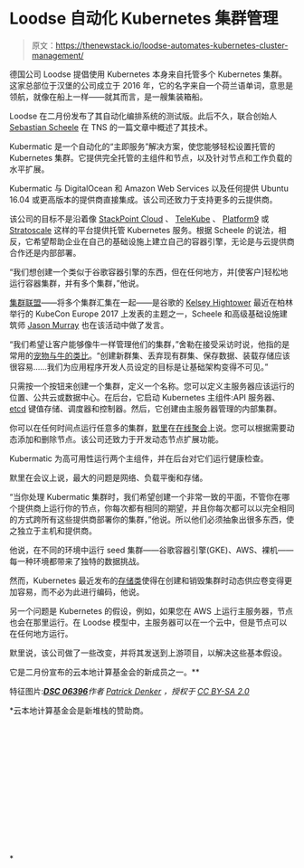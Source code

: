 # Loodse 自动化 Kubernetes 集群管理

> 原文：<https://thenewstack.io/loodse-automates-kubernetes-cluster-management/>

德国公司 Loodse 提倡使用 Kubernetes 本身来自托管多个 Kubernetes 集群。这家总部位于汉堡的公司成立于 2016 年，它的名字来自一个荷兰语单词，意思是领航，就像在船上一样——就其而言，是一艘集装箱船。

Loodse 在二月份发布了其自动化编排系统的测试版。此后不久，联合创始人 [Sebastian Scheele](https://www.linkedin.com/in/sebastian-scheele/) 在 TNS 的一篇文章中概述了其技术。

Kubermatic 是一个自动化的“主即服务”解决方案，使您能够轻松设置托管的 Kubernetes 集群。它提供完全托管的主组件和节点，以及针对节点和工作负载的水平扩展。

Kubermatic 与 DigitalOcean 和 Amazon Web Services 以及任何提供 Ubuntu 16.04 或更高版本的提供商直接集成。该公司还致力于支持更多的云提供商。

该公司的目标不是沿着像 [StackPoint Cloud](https://thenewstack.io/stackpointcloud-solidifies-pricing-managed-kubernetes-cloud-deployments/) 、 [TeleKube](https://thenewstack.io/telekube-offers-remotely-managed-private-saas-kubernetes/) 、 [Platform9](https://thenewstack.io/platform9-offers-developers-flexibility-todays-multi-cloud-world/) 或 [Stratoscale](http://www.stratoscale.com/products/kubernetes-as-a-service/) 这样的平台提供托管 Kubernetes 服务。根据 Scheele 的说法，相反，它希望帮助企业在自己的基础设施上建立自己的容器引擎，无论是与云提供商合作还是内部部署。

“我们想创建一个类似于谷歌容器引擎的东西，但在任何地方，并[使客户]轻松地运行容器集群，并有多个集群，”他说。

[集群联盟](https://coreos.com/blog/kubernetes-cluster-federation.html)——将多个集群汇集在一起——是谷歌的 [Kelsey Hightower](https://github.com/kelseyhightower) 最近在柏林举行的 KubeCon Europe 2017 上发表的主题之一，Scheele 和高级基础设施建筑师 [Jason Murray](https://github.com/chaosaffe) 也在该活动中做了发言。

“我们希望让客户能够像牛一样管理他们的集群，”舍勒在接受采访时说，他指的是常用的[宠物与牛的类比](https://thenewstack.io/container-orchestration-scheduling-herding-computational-cattle/)。“创建新群集、丢弃现有群集、保存数据、装载存储应该很容易……我们为应用程序开发人员设定的目标是让基础架构变得不可见。”

只需按一个按钮来创建一个集群，定义一个名称。您可以定义主服务器应该运行的位置、公共云或数据中心。在后台，它启动 Kubernetes 主组件:API 服务器、 [etcd](https://github.com/coreos/etcd) 键值存储、调度器和控制器。然后，它创建由主服务器管理的内部集群。

你可以在任何时间点运行任意多的集群，[默里](https://github.com/chaosaffe)在[在线聚会](https://www.youtube.com/watch?v=oN8cmtgAEDQ)上说。您可以根据需要动态添加和删除节点。该公司还致力于开发动态节点扩展功能。

Kubermatic 为高可用性运行两个主组件，并在后台对它们运行健康检查。

默里在会议上说，最大的问题是网络、负载平衡和存储。

“当你处理 Kubermatic 集群时，我们希望创建一个非常一致的平面，不管你在哪个提供商上运行你的节点，你每次都有相同的期望，并且你每次都可以以完全相同的方式跨所有这些提供商部署你的集群，”他说。所以他们必须抽象出很多东西，使之独立于主机和提供商。

他说，在不同的环境中运行 seed 集群——谷歌容器引擎(GKE)、AWS、裸机——每一种环境都带来了独特的数据挑战。

然而，Kubernetes 最近发布的[存储类](http://blog.kubernetes.io/2016/10/dynamic-provisioning-and-storage-in-kubernetes.html)使得在创建和销毁集群时动态供应卷变得更加容易，而不必为此进行编码，他说。

另一个问题是 Kubernetes 的假设，例如，如果您在 AWS 上运行主服务器，节点也会在那里运行。在 Loodse 模型中，主服务器可以在一个云中，但是节点可以在任何地方运行。

默里说，该公司做了一些改变，并将其发送到上游项目，以解决这些基本假设。

它是二月份宣布的云本地计算基金会的新成员之一。**

特征图片:*[**DSC 06396**](https://www.flickr.com/photos/pdenker/9962419204/in/photolist-gbm19m-3ajHa8-bWA2Lq-76ZDxh-oTcBpv-9fm4op-9nP3E2-nBNj56-cTniQA-o7wthm-6dqBLe-8wHrti-89iKCo-fDNKC7-cTBypu-nW3fzB-5xXAqZ-omV1cq-nUi6i7-2avu9m-8eFP6z-2dys9D-2Z6EXr-qh7Z6D-bUWhgF-6k3eo8-8kQSry-6cz6kS-jfkPGH-6cz5Z9-84M6wh-2fpU5P-517WE2-9fm2Xk-e6JYFa-6b3jk7-aDw7QC-baAETv-EvA8Br-TeUdSV-a4aKHx-J2x5US-a4e4jd-puCujr-dW1mco-syQiDu-mr8yrx-8Jko4t-8JkohZ-8Jko7g/)作者 [Patrick Denker](https://www.flickr.com/photos/pdenker/) ，授权于 [CC BY-SA 2.0](https://creativecommons.org/licenses/by/2.0/)*

 *云本地计算基金会是新堆栈的赞助商。

<svg xmlns:xlink="http://www.w3.org/1999/xlink" viewBox="0 0 68 31" version="1.1"><title>Group</title> <desc>Created with Sketch.</desc></svg>*